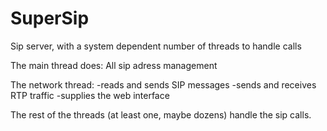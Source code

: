 # SuperSip
Sip server, with a system dependent number of threads to handle calls

The main thread does:
All sip adress management

The network thread:
-reads and sends SIP messages
-sends and receives RTP traffic
-supplies the web interface

The rest of the threads (at least one, maybe dozens) handle the sip calls.
